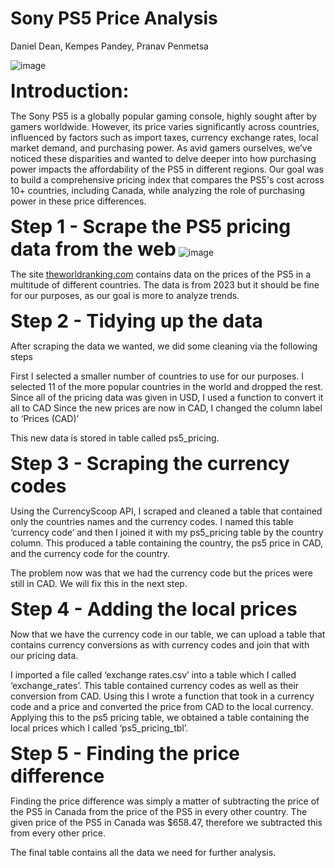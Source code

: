 # Sony PS5 Price Analysis
Daniel Dean, Kempes Pandey, Pranav Penmetsa

![image](https://github.com/user-attachments/assets/236569b6-dd23-46af-a8a0-c1394cc286eb)

<strong><span style="font-size:30px;">Introduction:</span></strong>

The Sony PS5 is a globally popular gaming console, highly sought after by gamers worldwide. However, its price varies significantly across countries, influenced by factors such as import taxes, currency exchange rates, local market demand, and purchasing power. As avid gamers ourselves, we’ve noticed these disparities and wanted to delve deeper into how purchasing power impacts the affordability of the PS5 in different regions. Our goal was to build a comprehensive pricing index that compares the PS5's cost across 10+ countries, including Canada, while analyzing the role of purchasing power in these price differences.

<strong><span style="font-size:30px;">Step 1 - Scrape the PS5 pricing data from the web</span></strong>
![image](https://github.com/user-attachments/assets/c5f73ae5-2f6f-4711-96b1-ab521c6a1bde)

The site <a href="https://www.theworldranking.com/statistics/160/playstation-5-prices-country/">theworldranking.com</a> contains data on the prices of the PS5 in a multitude of different countries. The data is from 2023 but it should be fine for our purposes, as our goal is more to analyze trends.

<strong><span style="font-size:30px;">Step 2 - Tidying up the data</span></strong> 

After scraping the data we wanted, we did some cleaning via the following steps

First I selected a smaller number of countries to use for our purposes. I selected 11 of the more popular countries in the world and dropped the rest.
Since all of the pricing data was given in USD, I used a function to convert it all to CAD
Since the new prices are now in CAD, I changed the column label to ‘Prices (CAD)’

This new data is stored in table called ps5_pricing.

<strong><span style="font-size:30px;">Step 3 - Scraping the currency codes</span></strong>

Using the CurrencyScoop API, I scraped and cleaned a table that contained only the countries names and the currency codes. I named this table ‘currency code’ and then I joined it with my ps5_pricing table by the country column. This produced a table containing the country, the ps5 price in CAD, and the currency code for the country. 

The problem now was that we had the currency code but the prices were still in CAD. We will fix this in the next step.

<strong><span style="font-size:30px;">Step 4 - Adding the local prices</span></strong>

Now that we have the currency code in our table, we can upload a table that contains currency conversions as with currency codes and join that with our pricing data.

I imported a file called ‘exchange rates.csv’ into a table which I called ‘exchange_rates’. This table contained currency codes as well as their conversion from CAD. Using this I wrote a function that took in a currency code and a price and converted the price from CAD to the local currency. Applying this to the ps5 pricing table, we obtained a table containing the local prices which I called ‘ps5_pricing_tbl’.

<strong><span style="font-size:30px;">Step 5 - Finding the price difference</span></strong>

Finding the price difference was simply a matter of subtracting the price of the PS5 in Canada from the price of the PS5 in every other country. The given price of the PS5 in Canada was $658.47, therefore we subtracted this from every other price.

The final table contains all the data we need for further analysis.







